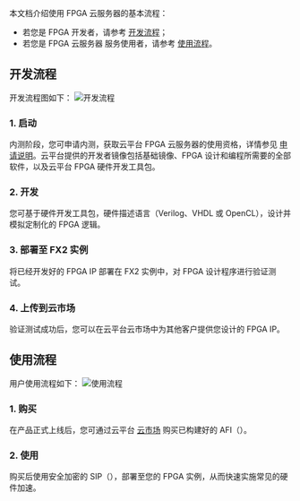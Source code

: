 本文档介绍使用 FPGA 云服务器的基本流程：
- 若您是 FPGA 开发者，请参考 [开发流程](#开发流程)；
- 若您是 FPGA 云服务器 服务使用者，请参考 [使用流程](#使用流程)。

<span id="开发流程"></span>
## 开发流程
开发流程图如下：
![开发流程](https://mc.qcloudimg.com/static/img/ce3d1e00716fe8099c5d6233e5682fea/image.png)
### 1. 启动
内测阶段，您可申请内测，获取云平台 FPGA 云服务器的使用资格，详情参见 [申请说明](http://tce.fsphere.cn/document/product/565/10448)。云平台提供的开发者镜像包括基础镜像、FPGA 设计和编程所需要的全部软件，以及云平台 FPGA 硬件开发工具包。
### 2. 开发
您可基于硬件开发工具包，硬件描述语言（Verilog、VHDL 或 OpenCL），设计并模拟定制化的 FPGA 逻辑。
### 3. 部署至 FX2 实例
将已经开发好的 FPGA IP 部署在 FX2 实例中，对 FPGA 设计程序进行验证测试。
### 4. 上传到云市场
验证测试成功后，您可以在云平台云市场中为其他客户提供您设计的 FPGA IP。

<span id="使用流程"></span>
## 使用流程
用户使用流程如下：
![使用流程](https://mc.qcloudimg.com/static/img/79f04f729b99c73a630c5e1a7be8eeff/image.png)
### 1. 购买
在产品正式上线后，您可通过云平台 [云市场](https://market.qcloud.com/categories/64) 购买已构建好的 AFI（）。
### 2. 使用
购买后使用安全加密的 SIP（），部署至您的 FPGA 实例，从而快速实施常见的硬件加速。
